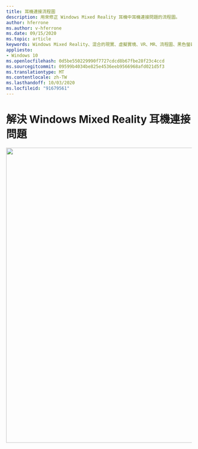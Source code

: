 ```yaml
---
title: 耳機連接流程圖
description: 用來修正 Windows Mixed Reality 耳機中耳機連接問題的流程圖。
author: hferrone
ms.author: v-hferrone
ms.date: 09/15/2020
ms.topic: article
keywords: Windows Mixed Reality、混合的現實、虛擬實境、VR、MR、流程圖、黑色螢幕、顯示器、連線能力
appliesto:
- Windows 10
ms.openlocfilehash: 0d5be550229990f7727cdcd8b67fbe28f23c4ccd
ms.sourcegitcommit: 09599b4034be825e4536eeb9566968afd021d5f3
ms.translationtype: MT
ms.contentlocale: zh-TW
ms.lasthandoff: 10/03/2020
ms.locfileid: "91679561"
---
```

# <a name="resolving-windows-mixed-reality-headset-connectivity-problems"></a>解決 Windows Mixed Reality 耳機連接問題

<img src="images/Flowchart_HMDConnectiivityV2.png" width="800">
